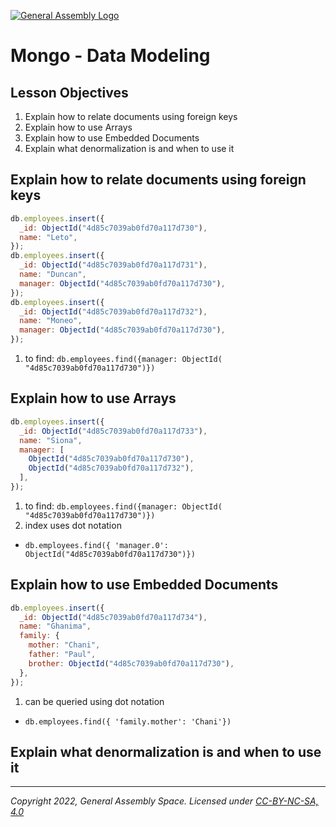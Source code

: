 [![General Assembly Logo](https://ga-dash.s3.amazonaws.com/production/assets/logo-9f88ae6c9c3871690e33280fcf557f33.png)](https://generalassemb.ly)

# Mongo - Data Modeling

## Lesson Objectives

1. Explain how to relate documents using foreign keys
1. Explain how to use Arrays
1. Explain how to use Embedded Documents
1. Explain what denormalization is and when to use it

## Explain how to relate documents using foreign keys

```js
db.employees.insert({
  _id: ObjectId("4d85c7039ab0fd70a117d730"),
  name: "Leto",
});
db.employees.insert({
  _id: ObjectId("4d85c7039ab0fd70a117d731"),
  name: "Duncan",
  manager: ObjectId("4d85c7039ab0fd70a117d730"),
});
db.employees.insert({
  _id: ObjectId("4d85c7039ab0fd70a117d732"),
  name: "Moneo",
  manager: ObjectId("4d85c7039ab0fd70a117d730"),
});
```

1. to find: `db.employees.find({manager: ObjectId( "4d85c7039ab0fd70a117d730")})`

## Explain how to use Arrays

```js
db.employees.insert({
  _id: ObjectId("4d85c7039ab0fd70a117d733"),
  name: "Siona",
  manager: [
    ObjectId("4d85c7039ab0fd70a117d730"),
    ObjectId("4d85c7039ab0fd70a117d732"),
  ],
});
```

1. to find: `db.employees.find({manager: ObjectId( "4d85c7039ab0fd70a117d730")})`
1. index uses dot notation

- `db.employees.find({ 'manager.0': ObjectId("4d85c7039ab0fd70a117d730")})`

## Explain how to use Embedded Documents

```js
db.employees.insert({
  _id: ObjectId("4d85c7039ab0fd70a117d734"),
  name: "Ghanima",
  family: {
    mother: "Chani",
    father: "Paul",
    brother: ObjectId("4d85c7039ab0fd70a117d730"),
  },
});
```

1. can be queried using dot notation

- `db.employees.find({ 'family.mother': 'Chani'})`

## Explain what denormalization is and when to use it

---

_Copyright 2022, General Assembly Space. Licensed under [CC-BY-NC-SA, 4.0](https://creativecommons.org/licenses/by-nc-sa/4.0/)_
